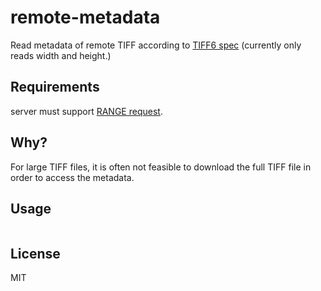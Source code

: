 # remote-metadata

Read metadata of remote TIFF according to [TIFF6 spec](https://www.adobe.io/open/standards/TIFF.html) (currently only reads width and height.)

## Requirements

server must support [RANGE request](https://developer.mozilla.org/en-US/docs/Web/HTTP/Headers/Range).

## Why?

For large TIFF files, it is often not feasible to download the full TIFF file in order to access the metadata. 

## Usage

```python

```

## License

MIT
